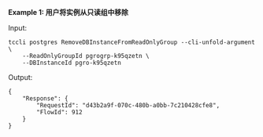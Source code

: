**Example 1: 用户将实例从只读组中移除**



Input: 

```
tccli postgres RemoveDBInstanceFromReadOnlyGroup --cli-unfold-argument  \
    --ReadOnlyGroupId pgrogrp-k95qzetn \
    --DBInstanceId pgro-k95qzetn
```

Output: 
```
{
    "Response": {
        "RequestId": "d43b2a9f-070c-480b-a0bb-7c210428cfe8",
        "FlowId": 912
    }
}
```

